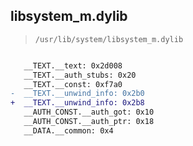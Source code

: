 ## libsystem_m.dylib

> `/usr/lib/system/libsystem_m.dylib`

```diff

   __TEXT.__text: 0x2d008
   __TEXT.__auth_stubs: 0x20
   __TEXT.__const: 0xf7a0
-  __TEXT.__unwind_info: 0x2b0
+  __TEXT.__unwind_info: 0x2b8
   __AUTH_CONST.__auth_got: 0x10
   __AUTH_CONST.__auth_ptr: 0x18
   __DATA.__common: 0x4

```
